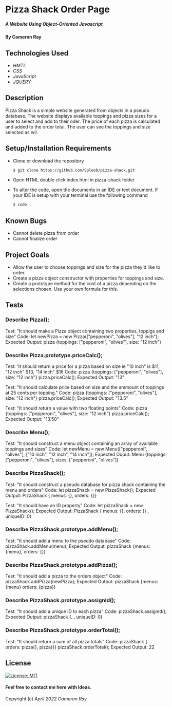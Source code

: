 # Pizza Shack Order Page

##### A Website Using Object-Oriented Javascript
#### By **Cameron Ray**

## Technologies Used

* _HMTL_
* _CSS_
* _JavaScript_
* _JQUERY_

## Description

Pizza Shack is a simple website generated from objects in a pseudo database. The website displays available toppings and pizza sizes for a user to select and add to their oder. The price of each pizza is calculated and added to the order total. The user can see the toppings and size selected as wll.

## Setup/Installation Requirements

* Clone or download the repository

  ```sh
  $ git clone https://github.com/Sploob/pizza-shack.git
  ```
* Open HTML double click index.html in pizza-shack folder
* To alter the code, open the documents in an IDE or text document. If your IDE is setup with your terminal use the following command
  ```sh
  $ code .
  ```

## Known Bugs
* Cannot delete pizza from order
* Cannot finalize order

## Project Goals
* Allow the user to choose toppings and size for the pizza they'd like to order.
* Create a pizza object constructor with properties for toppings and size.
* Create a prototype method for the cost of a pizza depending on the selections chosen. Use your own formula for this.

## Tests

### Describe Pizza();

Test: "It should make a Pizza object containing two properties, toppigs and size"
Code: let newPizza = new Pizza(["pepperoni", "olives"], "12 inch");
Expected Output: pizza {toppings: ["pepperoni", "olives"], size: "12 inch"}

### Describe Pizza.prototype.priceCalc();

Test: 'It should return a price for a pizza based on size ie "10 inch" is $11, "12 inch" $13, "14 inch" $16 
Code:  pizza {toppings: ["pepperoni", "olives"], size: "12 inch"} pizza.priceCalc();
Expected Output: "13"

Test: "It should calculate price based on size and the ammount of toppings at 25 cents per topping."
Code:  pizza {toppings: ["pepperoni", "olives"], size: "12 inch"} pizza.priceCalc();
Expected Output: "13.5"

Test: "It should return a value with two floating points"
Code:  pizza {toppings: ["pepperoni", "olives"], size: "12 inch"} pizza.priceCalc();
Expected Output: "13.50"

### Describe Menu();

Test: "It should construct a menu object containing an array of available toppings and sizes"
Code: let newMenu = new Menu(["pepperoni", "olives"], ["10 inch", "12 inch", "14 inch"]);
Expected Ouput: Menu {toppings: ["pepperoni", "olives"], sizes: ["pepperoni", "olives"]}


### Describe PizzaShack();

Test: "It should construct a pseudo database for pizza shack containing the menu and orders"
Code: let pizzaShack = new PizzaShack();
Expected Output: PizzaShack { menus: {}, orders: {}}

Test: "It should have an ID property"
Code: let pizzaShack = new PizzaShack();
Expected Output: PizzaShack { menus: {}, orders: {} , uniqueID: 0}

### Describe PizzaShack.prototype.addMenu();

Test: "It should add a menu to the pseudo database"
Code: pizzaShack.addMenu(menu);
Expected Output: pizzaShack {menus: {menu}, orders: {}}

### Describe PizzaShack.prototype.addPizza();

Test: "It should add a pizza to the orders object"
Code: pizzaShack.addPizza(newPizza);
Expected Output: pizzaShack {menus: {menu} orders: {pizza}}

### Describe PizzaShack.prototype.assignId();

Test: "It should add a unique ID to each pizza"
Code: pizzaShack.assignId();
Expected Output: pizzaShack {... uniqueID: 0}

### Describe PizzaShack.prototype.orderTotal();

Test: "It should return a sum of all pizza totals"
Code: pizzaShack {... orders: pizza{}, pizza{}} pizzaShack.orderTotal();
Expected Output: 22

## License

[![License: MIT](https://img.shields.io/badge/License-MIT-yellow.svg)](https://opensource.org/licenses/MIT)

#### Feel free to contact me here with ideas.

Copyright (c) _April 2022_ _Cameron Ray_
